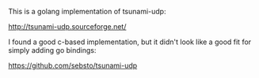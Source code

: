 This is a golang implementation of tsunami-udp:

http://tsunami-udp.sourceforge.net/

I found a good c-based implementation, but it didn't look like a good fit for simply adding go bindings:

https://github.com/sebsto/tsunami-udp

